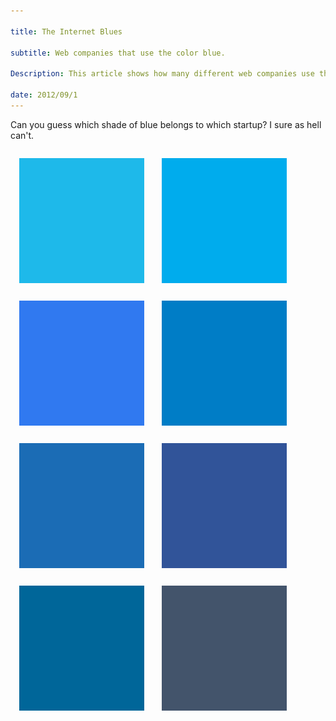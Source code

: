 ```yaml
---

title: The Internet Blues 

subtitle: Web companies that use the color blue. 

Description: This article shows how many different web companies use the color blue as their main color. 

date: 2012/09/1
---
```

<style>
.blue_block{
  width: 200px; 
  height: 200px; 
  margin:1em; 
  float: left; 
}
.blue_block > *{
  opacity: 0;   
  -webkit-transition: opacity 0.1s ease-in; 
  -moz-transition: opacity 0.1s ease-in; 
  -o-transition: opacity 0.1s ease-in; 
  transition: opacity 0.1s ease-in; 
}

.blue_block:hover > *{
  opacity: 1;   
}
.blue_block p{
  margin:0;  
}

.blue_block img{
  max-width: 100%;   
}
</style>

<p>
Can you guess which shade of blue belongs to which startup? 
I sure as hell can't. 
</p> 


<div class="blue_block" style="background-color: #1eb9ea">
  <p>
    <img style="margin-top:62px;" src="/images/blog/windows8-logo.png" /> 
  </p> 
</div> 

<div class="blue_block" style="background-color: #00aced">
  <p>
    <img src="https://twitter.com/images/resources/twitter-bird-white-on-blue.png" /> 
  </p> 
</div> 

<div class="blue_block" style="background-color: #3079f0">
  <p>
    <img src="https://lh4.googleusercontent.com/-v0soe-ievYE/AAAAAAAAAAI/AAAAAAAAs7Y/yFVd0T5kw-o/photo.jpg"/>
  </p> 
</div> 

<div class="blue_block" style="background-color: #007dc6">
  <p> 
  <img style="margin-top:50px;" src="images/blog/bingLogo_lg-transparent.png"/> 
  </p> 
</div> 
<div class="blue_block" style="background-color: #1b6cb5">
  <img style="margin-top:62px;" src="https://playfoursquare.s3.amazonaws.com/press/logo/foursquare-logo.png"/> 
</div> 
<div class="blue_block" style="background-color:#315499">
  <img style="margin-top:55px;" src="http://1.bp.blogspot.com/_wICHhTiQmrA/TUBWbCpI5eI/AAAAAAAAE0Y/fhSI1bGZOTc/s1600/facebook-logo.jpg"/> 
</div> 

<div class="blue_block" style="background-color:  #006699">
  <img style="margin-top: 62px;" src="/images/blog/LinkedIn-Logo.png"/>
</div> 


<div class="blue_block" style="background-color: #43546b">
  <img  style="margin-top: 62px;" src="/images/blog/tumblr_on_dark.png"/> 
</div>

<div class="clear"></div> 
